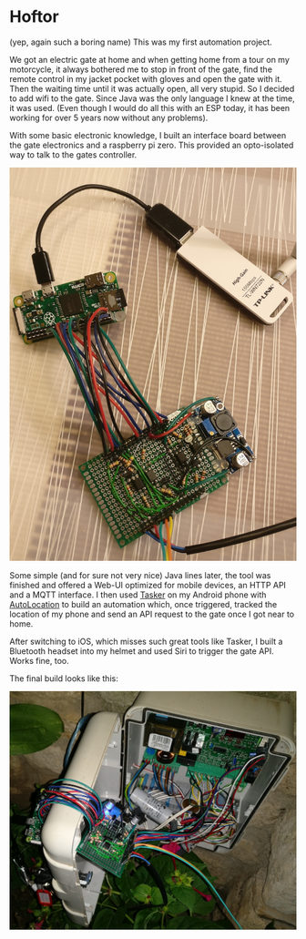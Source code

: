 # Hoftor

(yep, again such a boring name) This was my first automation project.

We got an electric gate at home and when getting home from a tour on my motorcycle, it always
bothered me to stop in front of the gate, find the remote control in my jacket pocket with gloves
and open the gate with it. Then the waiting time until it was actually open, all very stupid. So I
decided to add wifi to the gate. Since Java was the only language I knew at the time, it was used.
(Even though I would do all this with an ESP today, it has been working for over 5 years now without
any problems).

With some basic electronic knowledge, I built an interface board between the gate electronics and a
raspberry pi zero. This provided an opto-isolated way to talk to the gates controller.

![interface board](resources/board.jpg)

Some simple (and for sure not very nice) Java lines later, the tool was finished and offered a
Web-UI optimized for mobile devices, an HTTP API and a MQTT interface. I then
used [Tasker](https://play.google.com/store/apps/details?id=net.dinglisch.android.taskerm)
on my Android phone
with [AutoLocation](https://play.google.com/store/apps/details?id=com.joaomgcd.autolocation) to
build an automation which, once triggered, tracked the location of my phone and send an API request
to the gate once I got near to home.

After switching to iOS, which misses such great tools like Tasker, I built a Bluetooth headset into
my helmet and used Siri to trigger the gate API. Works fine, too.

The final build looks like this:

![gate controller](resources/control.jpg)